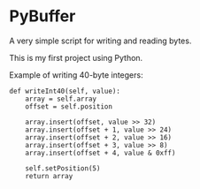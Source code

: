 # PyBuffer
A very simple script for writing and reading bytes.

This is my first project using Python.

Example of writing 40-byte integers:

```
def writeInt40(self, value):
    array = self.array
    offset = self.position
    
    array.insert(offset, value >> 32)
    array.insert(offset + 1, value >> 24)
    array.insert(offset + 2, value >> 16)
    array.insert(offset + 3, value >> 8)
    array.insert(offset + 4, value & 0xff)
    
    self.setPosition(5)
    return array
